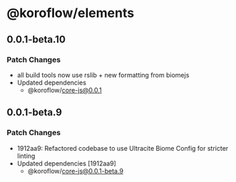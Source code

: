 # @koroflow/elements

## 0.0.1-beta.10

### Patch Changes

- all build tools now use rslib + new formatting from biomejs
- Updated dependencies
  - @koroflow/core-js@0.0.1

## 0.0.1-beta.9

### Patch Changes

- 1912aa9: Refactored codebase to use Ultracite Biome Config for stricter linting
- Updated dependencies [1912aa9]
  - @koroflow/core-js@0.0.1-beta.9
